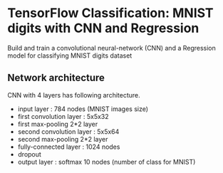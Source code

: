# TensorFlow Classification: MNIST digits with CNN and Regression

Build and train a convolutional neural-network (CNN) and a Regression model for classifying MNIST digits dataset


## Network architecture

CNN with 4 layers has following architecture.

- input layer : 784 nodes (MNIST images size)
- first convolution layer : 5x5x32
- first max-pooling 2\*2 layer
- second convolution layer : 5x5x64
- second max-pooling 2\*2 layer
- fully-connected layer : 1024 nodes
- dropout
- output layer : softmax 10 nodes (number of class for MNIST)



